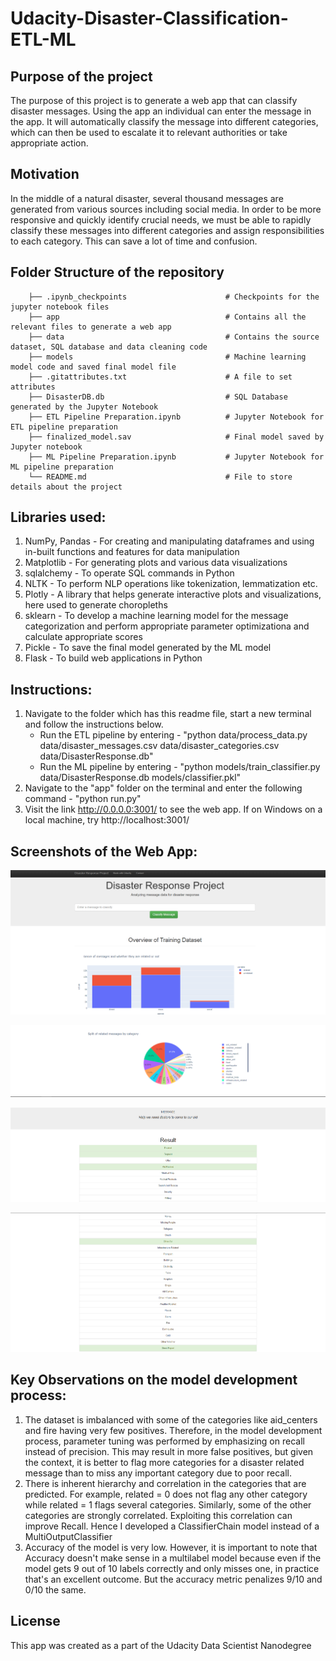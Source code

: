 # Udacity-Disaster-Classification-ETL-ML

## Purpose of the project
The purpose of this project is to generate a web app that can classify disaster messages. Using the app an individual can enter the message in the app. It will automatically classify the message into different categories, which can then be used to escalate it to relevant authorities or take appropriate action. 

## Motivation
In the middle of a natural disaster, several thousand messages are generated from various sources including social media. In order to be more responsive and quickly identify crucial needs, we must be able to rapidly classify these messages into different categories and assign responsibilities to each category. This can save a lot of time and confusion. 

## Folder Structure of the repository

        ├── .ipynb_checkpoints                      # Checkpoints for the jupyter notebook files
        ├── app                                     # Contains all the relevant files to generate a web app
        ├── data                                    # Contains the source dataset, SQL database and data cleaning code 
        ├── models                                  # Machine learning model code and saved final model file
        ├── .gitattributes.txt                      # A file to set attributes
        ├── DisasterDB.db                           # SQL Database generated by the Jupyter Notebook
        ├── ETL Pipeline Preparation.ipynb          # Jupyter Notebook for ETL pipeline preparation
        ├── finalized_model.sav                     # Final model saved by Jupyter notebook
        ├── ML Pipeline Preparation.ipynb           # Jupyter Notebook for ML pipeline preparation
        └── README.md                               # File to store details about the project

## Libraries used:
1. NumPy, Pandas - For creating and manipulating dataframes and using in-built functions and features for data manipulation
2. Matplotlib - For generating plots and various data visualizations
3. sqlalchemy - To operate SQL commands in Python
4. NLTK - To perform NLP operations like tokenization, lemmatization etc.
5. Plotly - A library that helps generate interactive plots and visualizations, here used to generate choropleths
6. sklearn - To develop a machine learning model for the message categorization and perform appropriate parameter optimizationa and calculate appropriate scores
7. Pickle - To save the final model generated by the ML model
8. Flask - To build web applications in Python


## Instructions:
1. Navigate to the folder which has this readme file, start a new terminal and follow the instructions below.
	* Run the ETL pipeline by entering - "python data/process_data.py data/disaster_messages.csv data/disaster_categories.csv data/DisasterResponse.db"
	* Run the ML pipeline by entering - "python models/train_classifier.py data/DisasterResponse.db models/classifier.pkl"
2. Navigate to the "app" folder on the terminal and enter the following command - "python run.py"
3. Visit the link http://0.0.0.0:3001/ to see the web app. If on Windows on a local machine, try http://localhost:3001/

## Screenshots of the Web App:
![ScreenShot1](Capture1.PNG)

![ScreenShot1](Capture2.png)

![ScreenShot1](Capture3.png)

![ScreenShot1](Capture4.png)

## Key Observations on the model development process:
1. The dataset is imbalanced with some of the categories like aid_centers and fire having very few positives. Therefore, in the model development process, parameter tuning was performed by emphasizing on recall instead of precision. This may result in more false positives, but given the context, it is better to flag more categories for a disaster related message than to miss any important category due to poor recall. 
2. There is inherent hierarchy and correlation in the categories that are predicted. For example, related = 0 does not flag any other category while related = 1 flags several categories. Similarly, some of the other categories are strongly correlated. Exploiting this correlation can improve Recall. Hence I developed a ClassifierChain model instead of a MultiOutputClassifier
3. Accuracy of the model is very low. However, it is important to note that Accuracy doesn't make sense in a multilabel model because even if the model gets 9 out of 10 labels correctly and only misses one, in practice that's an excellent outcome. But the accuracy metric penalizes 9/10 and 0/10 the same.

## License
This app was created as a part of the Udacity Data Scientist Nanodegree
